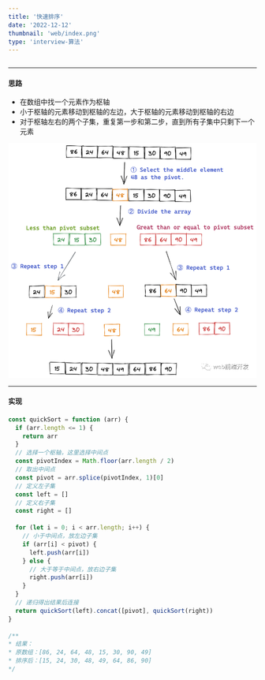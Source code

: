 ```yaml
---
title: '快速排序'
date: '2022-12-12'
thumbnail: 'web/index.png'
type: 'interview-算法'
---
```

```toc
```
---

#### 思路

- 在数组中找一个元素作为枢轴
- 小于枢轴的元素移动到枢轴的左边，大于枢轴的元素移动到枢轴的右边
- 对于枢轴左右的两个子集，重复第一步和第二步，直到所有子集中只剩下一个元素

![pic_1](/blogs/interview-算法/algorithm_1_pic_1.png#pic_center)

---

#### 实现

```js
const quickSort = function (arr) {
  if (arr.length <= 1) {
    return arr
  }
  // 选择一个枢轴，这里选择中间点
  const pivotIndex = Math.floor(arr.length / 2)
  // 取出中间点
  const pivot = arr.splice(pivotIndex, 1)[0]
  // 定义左子集
  const left = []
  // 定义右子集
  const right = []

  for (let i = 0; i < arr.length; i++) {
    // 小于中间点，放左边子集
    if (arr[i] < pivot) {
      left.push(arr[i])
    } else {
      // 大于等于中间点，放右边子集
      right.push(arr[i])
    }
  }
  // 递归得出结果后连接
  return quickSort(left).concat([pivot], quickSort(right))
}

/**
* 结果：
* 原数组：[86, 24, 64, 48, 15, 30, 90, 49]
* 排序后：[15, 24, 30, 48, 49, 64, 86, 90]
*/
```
